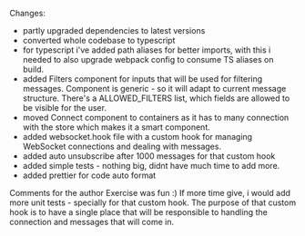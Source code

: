 Changes:

- partly upgraded dependencies to latest versions
- converted whole codebase to typescript
- for typescript i've added path aliases for better imports, with this i needed to also upgrade webpack config to consume TS aliases on build.
- added Filters component for inputs that will be used for filtering messages. Component is generic - so it will adapt to current message structure. There's a ALLOWED_FILTERS list, which fields are allowed to be visible for the user.
- moved Connect component to containers as it has to many connection with the store which makes it a smart component.
- added websocket.hook file with a custom hook for managing WebSocket connections and dealing with messages.
- added auto unsubscribe after 1000 messages for that custom hook
- added simple tests - nothing big, didnt have much time to add more.
- added prettier for code auto format

Comments for the author
Exercise was fun :) If more time give, i would add more unit tests - specially for that custom hook. The purpose of that custom hook is to have a single place that will be responsible to handling the connection and messages that will come in.
